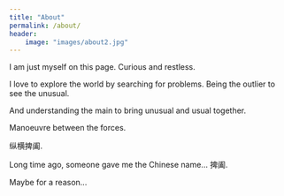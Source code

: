 ```yaml
---
title: "About"
permalink: /about/
header:
    image: "images/about2.jpg"
---
```


I am just myself on this page. Curious and restless.

I love to explore the world by searching for problems. Being the outlier to see the unusual.

And understanding the main to bring unusual and usual together.

Manoeuvre between the forces.

纵横捭阖.

Long time ago, someone gave me the Chinese name... 捭阖.

Maybe for a reason...


